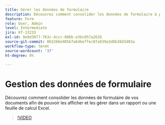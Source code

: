 ```yaml
---
title: Gérer les données de formulaire
description: Découvrez comment consolider les données de formulaire à partir de vos documents
feature: Form
role: User, Admin
level: Intermediate
jira: KT-13233
exl-id: 9e9d3077-763c-4ccc-806b-e3bc057a2626
source-git-commit: 063268e985b7a64beffec8fa939a3d8b38d3d03a
workflow-type: tm+mt
source-wordcount: '37'
ht-degree: 0%

---
```


# Gestion des données de formulaire

Découvrez comment consolider les données de formulaire de vos documents afin de pouvoir les afficher et les gérer dans un rapport ou une feuille de calcul Excel.

>[!VIDEO](https://video.tv.adobe.com/v/3419330?quality=12&learn=on&hidetitle=true)
